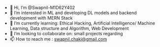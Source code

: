 - 👋 Hi, I’m @Swapnil-M1D62Y402
- 👀 I’m interested in ML and developing DL models and backend development with MERN Stack 
- 🌱 I’m currently learning: Ethical Hacking, Artificial Intelligence/ Machine Learning, Data structure and Algorithm, Web Development
- 💞️ I’m looking to collaborate on: small projects regarding 
- 📫 How to reach me : swapnil.chaki@gmail.com

<!---
Swapnil-M1D62Y402/Swapnil-M1D62Y402 is a ✨ special ✨ repository because its `README.md` (this file) appears on your GitHub profile.
You can click the Preview link to take a look at your changes.
--->
